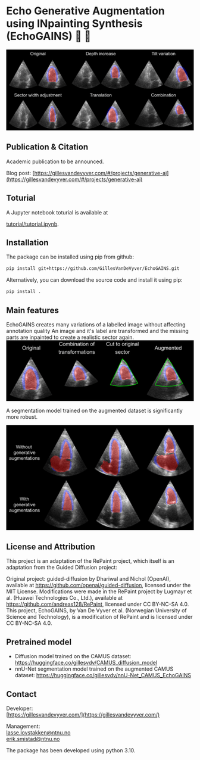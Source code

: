 # Echo Generative Augmentation using INpainting Synthesis (EchoGAINS) 🛜 💪

![Figure 1](figs/figure1.png)



## Publication & Citation

Academic publication to be announced.

Blog post: [https://gillesvandevyver.com/#/projects/generative-ai](https://gillesvandevyver.com/#/projects/generative-ai)



## Toturial
A Jupyter notebook toturial is available at

[tutorial/tutorial.ipynb](tutorial/tutorial.ipynb).


## Installation
The package can be installed using pip from github:
```bash
pip install git+https://github.com/GillesVanDeVyver/EchoGAINS.git
```
Alternatively, you can download the source code and install it using pip:
```bash
pip install .
```

## Main features
EchoGAINS creates many variations of a labelled image without affecting annotation quality
An image and it's label are transformed and the missing parts are inpainted to create a
realistic sector again.
![Figure 2](figs/figure2.png)

A segmentation model trained on the augmented dataset is significantly more robust.

![Figure 3](figs/figure3.png)


## License and Attribution
This project is an adaptation of the RePaint project, which itself is an adaptation from the Guided Diffusion project: 

Original project: guided-diffusion by Dhariwal and Nichol (OpenAI), available at https://github.com/openai/guided-diffusion, licensed under the MIT License.
Modifications were made in the RePaint project by Lugmayr et al. (Huawei Technologies Co., Ltd.), available at https://github.com/andreas128/RePaint, licensed under CC BY-NC-SA 4.0.
This project, EchoGAINS, by Van De Vyver et al. (Norwegian University of Science and Technology), is a modification of RePaint and is licensed under CC BY-NC-SA 4.0.

## Pretrained model
- Diffusion model trained on the CAMUS dataset: https://huggingface.co/gillesvdv/CAMUS_diffusion_model
- nnU-Net segmentation model trained on the augmented CAMUS dataset: https://huggingface.co/gillesvdv/nnU-Net_CAMUS_EchoGAINS


## Contact

Developer: <br />
[https://gillesvandevyver.com/](https://gillesvandevyver.com/)


Management: <br />
lasse.lovstakken@ntnu.no <br />
erik.smistad@ntnu.no <br />


The package has been developed using python 3.10.